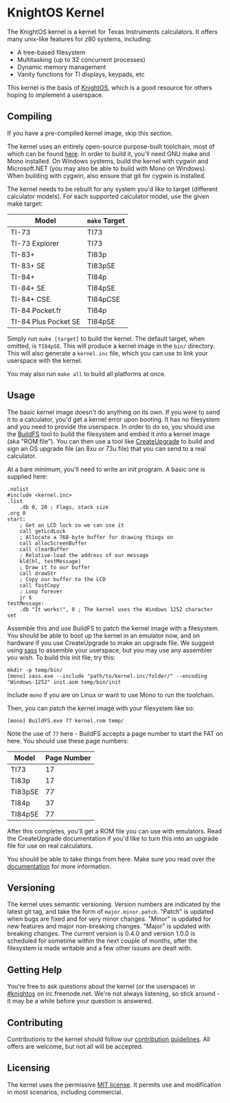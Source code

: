 # KnightOS Kernel

The KnightOS kernel is a kernel for Texas Instruments calculators. It offers many unix-like features for
z80 systems, including:

* A tree-based filesystem
* Multitasking (up to 32 concurrent processes)
* Dynamic memory management
* Vanity functions for TI displays, keypads, etc

This kernel is the basis of [KnightOS](https://github.com/KnightSoft/KnightOS), which is a good resource
for others hoping to implement a userspace.

## Compiling

If you have a pre-compiled kernel image, skip this section.

The kernel uses an entirely open-source purpose-built toolchain, most of which can be found
[here](https://github.com/KnightSoft). In order to build it, you'll need GNU make and Mono installed. On
Windows systems, build the kernel with cygwin and Microsoft.NET (you may also be able to build with Mono
on Windows). When building with cygwin, also ensure that git for cygwin is installed.

The kernel needs to be rebuilt for any system you'd like to target (different calculator models). For each
supported calculator model, use the given make target:

| Model                | `make` Target |
| -------------------- | ------------- |
| TI-73                | TI73          |
| TI-73 Explorer       | TI73          |
| TI-83+               | TI83p         |
| TI-83+ SE            | TI83pSE       |
| TI-84+               | TI84p         |
| TI-84+ SE            | TI84pSE       |
| TI-84+ CSE           | TI84pCSE      |
| TI-84 Pocket.fr      | TI84p         |
| TI-84 Plus Pocket SE | TI84pSE       |

Simply run `make [target]` to build the kernel. The default target, when omitted, is `TI84pSE`. This will
produce a kernel image in the `bin/` directory. This will also generate a `kernel.inc` file, which you
can use to link your userspace with the kernel.

You may also run `make all` to build all platforms at once.

## Usage

The basic kernel image doesn't do anything on its own. If you were to send it to a calculator, you'd get
a kernel error upon booting. It has no filesystem and you need to provide the userspace. In order to do
so, you should use the [BuildFS](https://github.com/KnightSoft/BuildFS) tool to build the filesystem and
embed it into a kernel image (aka "ROM file"). You can then use a tool like
[CreateUpgrade](https://github.com/KnightSoft/CreateUpgrade) to build and sign an OS upgrade file (an
8xu or 73u file) that you can send to a real calculator.

At a bare minimum, you'll need to write an init program. A basic one is supplied here:

    .nolist
    #include <kernel.inc>
    .list
        .db 0, 20 ; Flags, stack size
    .org 0
    start:
        ; Get an LCD lock so we can use it
        call getLcdLock
        ; Allocate a 768-byte buffer for drawing things on
        call allocScreenBuffer
        call clearBuffer
        ; Relative-load the address of our message
        kld(hl, testMessage)
        ; Draw it to our buffer
        call drawStr
        ; Copy our buffer to the LCD
        call fastCopy
        ; Loop forever
        jr $
    testMessage:
        .db "It works!", 0 ; The kernel uses the Windows 1252 character set

Assemble this and use BuildFS to patch the kernel image with a filesystem. You should be
able to boot up the kernel in an emulator now, and on hardware if you use CreateUpgrade to
make an upgrade file. We suggest using [sass](https://github.com/KnightSoft/sass) to
assemble your userspace, but you may use any assembler you wish. To build this init file,
try this:

    mkdir -p temp/bin/
    [mono] sass.exe --include "path/to/kernel.inc/folder/" --encoding "Windows-1252" init.asm temp/bin/init

Include `mono` if you are on Linux or want to use Mono to run the toolchain.

Then, you can patch the kernel image with your filesystem like so:

    [mono] BuildFS.exe 77 kernel.rom temp/

Note the use of `77` here - BuildFS accepts a page number to start the FAT on here. You
should use these page numbers:

Model   | Page Number
------- | -----------
TI73    | 17
TI83p   | 17
TI83pSE | 77
TI84p   | 37
TI84pSE | 77

After this completes, you'll get a ROM file you can use with emulators. Read the CreateUpgrade
documentation if you'd like to turn this into an upgrade file for use on real calculators.

You should be able to take things from here. Make sure you read over the
[documentation](https://github.com/KnightSoft/kernel/tree/master/docs) for more information.

## Versioning

The kernel uses semantic versioning. Version numbers are indicated by the latest git tag, and
take the form of `major.minor.patch`. "Patch" is updated when bugs are fixed and for very
minor changes. "Minor" is updated for new features and major non-breaking changes. "Major" is
updated with breaking changes. The current version is 0.4.0 and version 1.0.0 is scheduled for
sometime within the next couple of months, after the filesystem is made writable and a few
other issues are dealt with.

## Getting Help

You're free to ask questions about the kernel (or the userspace) in
[#knightos](http://webchat.freenode.net/?channels=knightos&uio=d4) on irc.freenode.net. We're
not always listening, so stick around - it may be a while before your question is answered.

## Contributing

Contributions to the kernel should follow our
[contribution guidelines](https://github.com/KnightSoft/kernel/blob/master/CONTRIBUTING.md).
All offers are welcome, but not all will be accepted.

## Licensing

The kernel uses the permissive
[MIT license](https://github.com/KnightSoft/kernel/blob/master/LICENSE). It permits use and
modification in most scenarios, including commercial.
